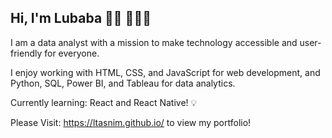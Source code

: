 ## Hi, I'm Lubaba 👋🏽 👩🏽‍💻

I am a data analyst with a mission to make technology accessible and user-friendly for everyone.

I enjoy working with HTML, CSS, and JavaScript for web development, and Python, SQL, Power BI, and Tableau for data analytics. 

Currently learning: React and React Native! 💡 

Please Visit: https://ltasnim.github.io/ to view my portfolio! 
